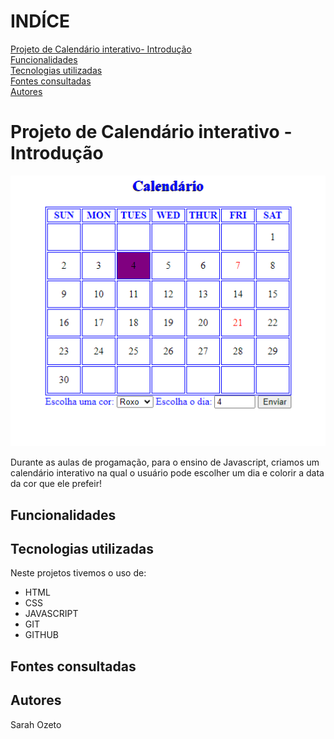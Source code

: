# INDÍCE
[Projeto de Calendário interativo- Introdução](#projeto-de-calend%C3%A1rio-interativo---introdu%C3%A7%C3%A3o)   
[Funcionalidades](#funcionalidades)  
[Tecnologias utilizadas](#tecnologias-utilizadas)  
[Fontes consultadas](#fontes-consultadas)  
[Autores](#autores)  

# Projeto de Calendário interativo - Introdução

![Imagem da página inicial](img/img-calendario.png)

Durante as aulas de progamação, para o ensino de Javascript, criamos um calendário interativo na qual o usuário pode escolher um dia e colorir a data da cor que ele prefeir!

## Funcionalidades

## Tecnologias utilizadas
Neste projetos tivemos o uso de:
* HTML
* CSS
* JAVASCRIPT
* GIT 
* GITHUB

## Fontes consultadas

## Autores
Sarah Ozeto 
